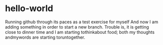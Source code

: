 # hello-world
Running github through its paces as a test exercise for myself
And now I am adding something in order to start a new branch. Trouble is, it is getting close to dinner time and I am starting tothinkabout food; both my thoughts andmywords are starting toruntogether.
